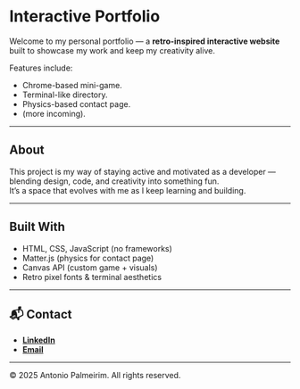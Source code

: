 # Interactive Portfolio

Welcome to my personal portfolio — a **retro-inspired interactive website** built to showcase my work and keep my creativity alive.

Features include:
- Chrome-based mini-game.  
- Terminal-like directory.
- Physics-based contact page.
- (more incoming).

---

## About

This project is my way of staying active and motivated as a developer — blending design, code, and creativity into something fun.  
It’s a space that evolves with me as I keep learning and building.

---

## Built With

- HTML, CSS, JavaScript (no frameworks)
- Matter.js (physics for contact page)
- Canvas API (custom game + visuals)
- Retro pixel fonts & terminal aesthetics

---

## 📬 Contact

- [**LinkedIn**](https://www.linkedin.com/in/antonio-palmeirim-912200265/)
- [**Email**](mailto:apalmeirim03@gmail.com)

---

© 2025 Antonio Palmeirim. All rights reserved.

